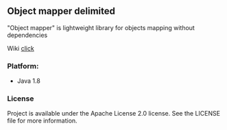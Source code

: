 ## Object mapper delimited
"Object mapper" is lightweight library for objects mapping without dependencies

Wiki [click](https://github.com/iLevshevich/ObjectMapperDelimited/wiki)

### Platform:
* Java 1.8

### License
Project is available under the Apache License 2.0 license. See the LICENSE file for more information.
